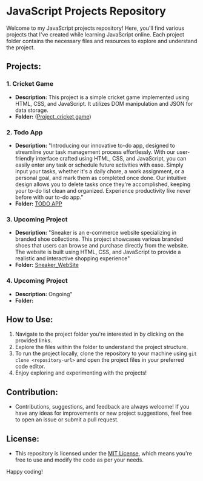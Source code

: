 

# JavaScript Projects Repository

Welcome to my JavaScript projects repository! Here, you'll find various projects that I've created while learning JavaScript online. Each project folder contains the necessary files and resources to explore and understand the project.

## Projects:

### 1. Cricket Game
- **Description:** This project is a simple cricket game implemented using HTML, CSS, and JavaScript. It utilizes DOM manipulation and JSON for data storage.
- **Folder:** ([Project_cricket game](https://github.com/Indranil102/javascript/tree/main/Project_cricket%20game))

### 2. Todo App
- **Description:**
"Introducing our innovative to-do app, designed to streamline your task management process effortlessly. With our user-friendly interface crafted using HTML, CSS, and JavaScript, you can easily enter any task or schedule future activities with ease. Simply input your tasks, whether it's a daily chore, a work assignment, or a personal goal, and mark them as completed once done. Our intuitive design allows you to delete tasks once they're accomplished, keeping your to-do list clean and organized. Experience productivity like never before with our to-do app."
- **Folder:** [TODO APP](https://github.com/Indranil102/javascript/tree/main/TODO%20APP)

### 3. Upcoming Project
- **Description:**
"Sneaker is an e-commerce website specializing in branded shoe collections. This project showcases various branded shoes that users can browse and purchase directly from the website. The website is built using HTML, CSS, and JavaScript to provide a realistic and interactive shopping experience"
- **Folder:** [Sneaker_WebSite](https://github.com/Indranil102/SneaKER_webSITE.git)

### 4. Upcoming Project
- **Description:**
Ongoing"
- **Folder:** []()

## How to Use:
1. Navigate to the project folder you're interested in by clicking on the provided links.
2. Explore the files within the folder to understand the project structure.
3. To run the project locally, clone the repository to your machine using `git clone <repository-url>` and open the project files in your preferred code editor.
4. Enjoy exploring and experimenting with the projects!

## Contribution:
- Contributions, suggestions, and feedback are always welcome! If you have any ideas for improvements or new project suggestions, feel free to open an issue or submit a pull request.

## License:
- This repository is licensed under the [MIT License](LICENSE), which means you're free to use and modify the code as per your needs.

Happy coding!
